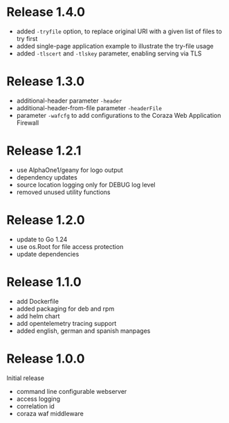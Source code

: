 Release 1.4.0
=============

- added `-tryfile` option, to replace original URI with a given list of
  files to try first
- added single-page application example to illustrate the try-file usage
- added `-tlscert` and `-tlskey` parameter, enabling serving via TLS

Release 1.3.0
=============

- additional-header parameter `-header`
- additional-header-from-file parameter `-headerFile`
- parameter `-wafcfg` to add configurations to the Coraza Web Application Firewall

Release 1.2.1
=============

- use AlphaOne1/geany for logo output
- dependency updates
- source location logging only for DEBUG log level
- removed unused utility functions

Release 1.2.0
=============

- update to Go 1.24
- use os.Root for file access protection
- update dependencies

Release 1.1.0
=============

- add Dockerfile
- added packaging for deb and rpm
- add helm chart
- add opentelemetry tracing support
- added english, german and spanish manpages

Release 1.0.0
=============

Initial release

- command line configurable webserver
- access logging
- correlation id
- coraza waf middleware
